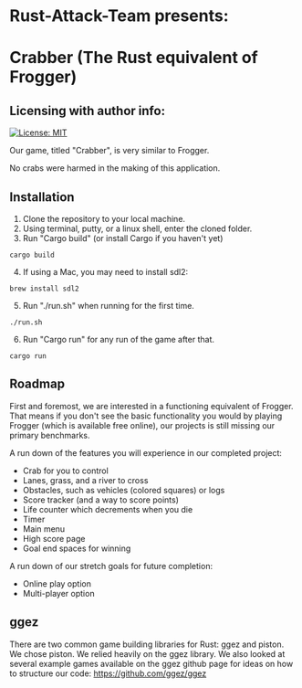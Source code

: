 # Rust-Attack-Team presents:
# Crabber (The Rust equivalent of Frogger)


## Licensing with author info:
[![License: MIT](https://img.shields.io/github/license/mashape/apistatus.svg)](LICENSE)

Our game, titled "Crabber", is very similar to Frogger.

No crabs were harmed in the making of this application.

## Installation
1.  Clone the repository to your local machine.
2.  Using terminal, putty, or a linux shell, enter the cloned folder.
3.  Run "Cargo build" (or install Cargo if you haven't yet)
```
cargo build
```
4.  If using a Mac, you may need to install sdl2:
```
brew install sdl2
```
5.  Run "./run.sh" when running for the first time.
```
./run.sh
```
6.  Run "Cargo run" for any run of the game after that.
```
cargo run
```

## Roadmap

First and foremost, we are interested in a functioning equivalent of Frogger.  That means if you don't see the basic functionality you would by playing Frogger (which is available free online), our projects is still missing our primary benchmarks.

A run down of the features you will experience in our completed project:
* Crab for you to control
* Lanes, grass, and a river to cross
* Obstacles, such as vehicles (colored squares) or logs
* Score tracker (and a way to score points)
* Life counter which decrements when you die
* Timer
* Main menu
* High score page
* Goal end spaces for winning

A run down of our stretch goals for future completion:
* Online play option
* Multi-player option

## ggez

There are two common game building libraries for Rust: ggez and piston.  We chose piston.  We relied heavily on the ggez library.  We also looked at several example games available on the ggez github page for ideas on how to structure our code: https://github.com/ggez/ggez
